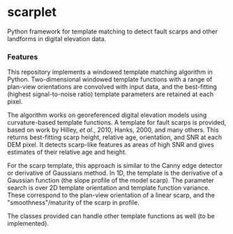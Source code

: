 # scarplet
Python framework for template matching to detect fault scarps and other landforms in digital elevation data.

### Features
This repository implements a windowed template matching algorithm in Python. Two-dimensional windowed template functions with a range of plan-view orientations are convolved with input data, and the best-fitting (highest signal-to-noise ratio) template parameters are retained at each pixel. 

The algorithm works on georeferenced digital elevation models using curvature-based template functions. A template for fault scarps is provided, based on work by Hilley, *et al.*, 2010, Hanks, 2000, and many others. This returns best-fitting scarp height, relative age, orientation, and SNR at each DEM pixel. It detects scarp-like features as areas of high SNR and gives estimates of their relative age and height.

For the scarp template, this approach is similar to the Canny edge detector or derivative of Gaussians method. In 1D, the template is the derivative of a Gaussian function (the slope profile of the model scarp). The parameter search is over 2D template orientation and template function variance. These correspond to the plan-view orientation of a linear scarp, and the "smoothness"/maturity of the scarp in profile. 

The classes provided can handle other template functions as well (to be implemented).
